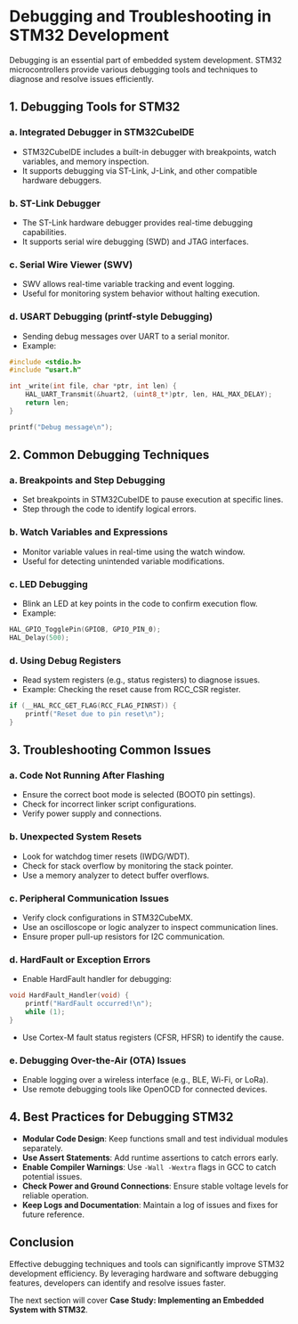 # Debugging and Troubleshooting in STM32 Development

Debugging is an essential part of embedded system development. STM32 microcontrollers provide various debugging tools and techniques to diagnose and resolve issues efficiently.

## 1. Debugging Tools for STM32

### a. Integrated Debugger in STM32CubeIDE
- STM32CubeIDE includes a built-in debugger with breakpoints, watch variables, and memory inspection.
- It supports debugging via ST-Link, J-Link, and other compatible hardware debuggers.

### b. ST-Link Debugger
- The ST-Link hardware debugger provides real-time debugging capabilities.
- It supports serial wire debugging (SWD) and JTAG interfaces.

### c. Serial Wire Viewer (SWV)
- SWV allows real-time variable tracking and event logging.
- Useful for monitoring system behavior without halting execution.

### d. USART Debugging (printf-style Debugging)
- Sending debug messages over UART to a serial monitor.
- Example:
```c
#include <stdio.h>
#include "usart.h"

int _write(int file, char *ptr, int len) {
    HAL_UART_Transmit(&huart2, (uint8_t*)ptr, len, HAL_MAX_DELAY);
    return len;
}

printf("Debug message\n");
```

## 2. Common Debugging Techniques

### a. Breakpoints and Step Debugging
- Set breakpoints in STM32CubeIDE to pause execution at specific lines.
- Step through the code to identify logical errors.

### b. Watch Variables and Expressions
- Monitor variable values in real-time using the watch window.
- Useful for detecting unintended variable modifications.

### c. LED Debugging
- Blink an LED at key points in the code to confirm execution flow.
- Example:
```c
HAL_GPIO_TogglePin(GPIOB, GPIO_PIN_0);
HAL_Delay(500);
```

### d. Using Debug Registers
- Read system registers (e.g., status registers) to diagnose issues.
- Example: Checking the reset cause from RCC_CSR register.
```c
if (__HAL_RCC_GET_FLAG(RCC_FLAG_PINRST)) {
    printf("Reset due to pin reset\n");
}
```

## 3. Troubleshooting Common Issues

### a. Code Not Running After Flashing
- Ensure the correct boot mode is selected (BOOT0 pin settings).
- Check for incorrect linker script configurations.
- Verify power supply and connections.

### b. Unexpected System Resets
- Look for watchdog timer resets (IWDG/WDT).
- Check for stack overflow by monitoring the stack pointer.
- Use a memory analyzer to detect buffer overflows.

### c. Peripheral Communication Issues
- Verify clock configurations in STM32CubeMX.
- Use an oscilloscope or logic analyzer to inspect communication lines.
- Ensure proper pull-up resistors for I2C communication.

### d. HardFault or Exception Errors
- Enable HardFault handler for debugging:
```c
void HardFault_Handler(void) {
    printf("HardFault occurred!\n");
    while (1);
}
```
- Use Cortex-M fault status registers (CFSR, HFSR) to identify the cause.

### e. Debugging Over-the-Air (OTA) Issues
- Enable logging over a wireless interface (e.g., BLE, Wi-Fi, or LoRa).
- Use remote debugging tools like OpenOCD for connected devices.

## 4. Best Practices for Debugging STM32
- **Modular Code Design**: Keep functions small and test individual modules separately.
- **Use Assert Statements**: Add runtime assertions to catch errors early.
- **Enable Compiler Warnings**: Use `-Wall -Wextra` flags in GCC to catch potential issues.
- **Check Power and Ground Connections**: Ensure stable voltage levels for reliable operation.
- **Keep Logs and Documentation**: Maintain a log of issues and fixes for future reference.

## Conclusion
Effective debugging techniques and tools can significantly improve STM32 development efficiency. By leveraging hardware and software debugging features, developers can identify and resolve issues faster.

The next section will cover **Case Study: Implementing an Embedded System with STM32**.
